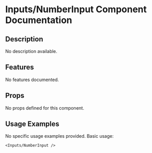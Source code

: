 # Inputs/NumberInput Component Documentation

## Description
No description available.

## Features
No features documented.

## Props

No props defined for this component.

## Usage Examples

No specific usage examples provided. Basic usage:
```tsx
<Inputs/NumberInput />
